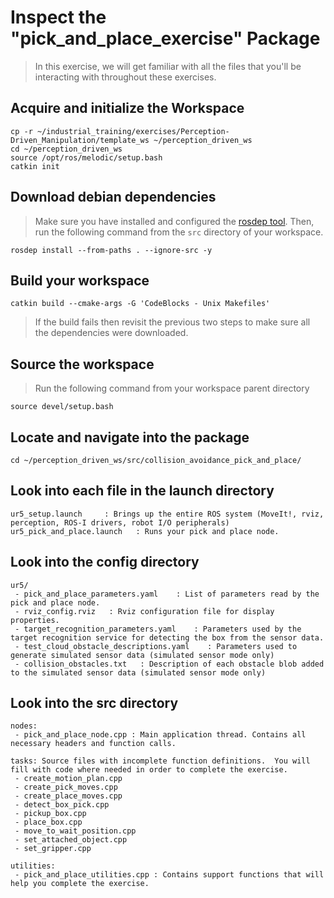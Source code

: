 # Inspect the "pick_and_place_exercise" Package
>In this exercise, we will get familiar with all the files that you'll be interacting with throughout these exercises. 

## Acquire and initialize the Workspace
```
cp -r ~/industrial_training/exercises/Perception-Driven_Manipulation/template_ws ~/perception_driven_ws
cd ~/perception_driven_ws
source /opt/ros/melodic/setup.bash
catkin init
```

## Download debian dependencies
>Make sure you have installed and configured the [rosdep tool](http://wiki.ros.org/rosdep).
>Then, run the following command from the `src` directory of your workspace.
```
rosdep install --from-paths . --ignore-src -y
```

## Build your workspace
```
catkin build --cmake-args -G 'CodeBlocks - Unix Makefiles'
```
>If the build fails then revisit the previous two steps to make sure all the dependencies were downloaded.


## Source the workspace
> Run the following command from your workspace parent directory
```
source devel/setup.bash
```

## Locate and navigate into the package
```
cd ~/perception_driven_ws/src/collision_avoidance_pick_and_place/
```

## Look into each file in the launch directory
```
ur5_setup.launch     : Brings up the entire ROS system (MoveIt!, rviz, perception, ROS-I drivers, robot I/O peripherals)
ur5_pick_and_place.launch   : Runs your pick and place node.
```

## Look into the config directory

```
ur5/
 - pick_and_place_parameters.yaml    : List of parameters read by the pick and place node.
 - rviz_config.rviz   : Rviz configuration file for display properties.
 - target_recognition_parameters.yaml    : Parameters used by the target recognition service for detecting the box from the sensor data.
 - test_cloud_obstacle_descriptions.yaml    : Parameters used to generate simulated sensor data (simulated sensor mode only)
 - collision_obstacles.txt   : Description of each obstacle blob added to the simulated sensor data (simulated sensor mode only)
```

## Look into the src directory

```
nodes:
 - pick_and_place_node.cpp : Main application thread. Contains all necessary headers and function calls.

tasks: Source files with incomplete function definitions.  You will fill with code where needed in order to complete the exercise.
 - create_motion_plan.cpp
 - create_pick_moves.cpp 
 - create_place_moves.cpp
 - detect_box_pick.cpp
 - pickup_box.cpp
 - place_box.cpp
 - move_to_wait_position.cpp
 - set_attached_object.cpp
 - set_gripper.cpp

utilities:  
 - pick_and_place_utilities.cpp : Contains support functions that will help you complete the exercise.
```
